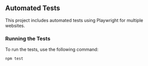 ## Automated Tests

This project includes automated tests using Playwright for multiple websites.

### Running the Tests

To run the tests, use the following command:

```bash
npm test
